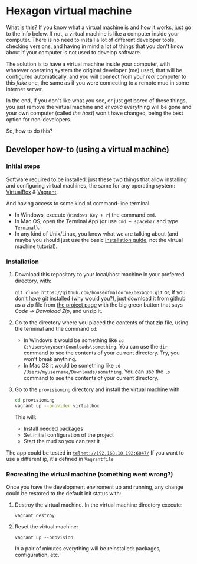 # Hexagon virtual machine

What is this? If you know what a virtual machine is and how it works, just go to the info below. If not, a virtual machine is like a computer inside your computer. There is no need to install a lot of different developer tools, checking versions, and having in mind a lot of things that you don't know about if your computer is not used to develop software.

The solution is to have a virtual machine inside your computer, with whatever operating system the original developer (me) used, that will be configured automatically, and you will connect from your *real* computer to this *fake* one, the same as if you were connecting to a remote mud in some internet server.

In the end, if you don't like what you see, or just get bored of these things, you just remove the virtual machine and *et voilà* everything will be gone and your own computer (called *the host*) won't have changed, being the best option for non-developers.

So, how to do this?

## Developer how-to (using a virtual machine)

### Initial steps

Software required to be installed: just these two things that allow installing and configuring virtual machines, the same for any operating system: [VirtualBox](https://www.virtualbox.org/wiki/Downloads) & [Vagrant](https://www.vagrantup.com/downloads.html).

And having access to some kind of command-line terminal.

  * In Windows, execute (`Windows Key + r`) the command `cmd`. 
  * In Mac OS, open the Terminal App (or use `Cmd + spacebar` and type `Terminal`).
  * In any kind of Unix/Linux, you know what we are talking about (and maybe you should just use the basic [installation guide](/docs/install/readme.md), not the virtual machine tutorial).

### Installation

1. Download this repository to your local/host machine in your preferred directory, with:

   `git clone https://github.com/houseofmaldorne/hexagon.git` or, if you don't have git installed (why would you?), just download it from github as a zip file from [the project page](https://github.com/houseofmaldorne/hexagon) with the big green button that says *Code -> Download Zip*, and unzip it. 

2. Go to the directory where you placed the contents of that zip file, using the terminal and the command `cd`:

   - In Windows it would be something like `cd C:\Users\myuser\Downloads\something`. You can use the `dir` command to see the contents of your current directory. Try, you won't break anything.
   - In Mac OS it would be something like `cd /Users/myusername/Downloads/something`. You can use the `ls` command to see the contents of your current directory.

3. Go to the `provisioning` directory and install the virtual machine with:
    
   ```sh
   cd provisioning
   vagrant up --provider virtualbox
   ```

   This will:

   + Install needed packages
   + Set initial configuration of the project
   + Start the mud so you can test it

The app could be tested in [`telnet://192.168.10.192:6047/`](telnet://192.168.10.192:6047/)
If you want to use a different ip, it's defined in `Vagrantfile`

### Recreating the virtual machine (something went wrong?)

Once you have the development enviroment up and running, any change could be restored to the default init status with:

1. Destroy the virtual machine. In the virtual machine directory execute: 

   `vagrant destroy`

2. Reset the virtual machine:

   `vagrant up --provision`

   In a pair of minutes everything will be reinstalled: packages, configuration, etc.
